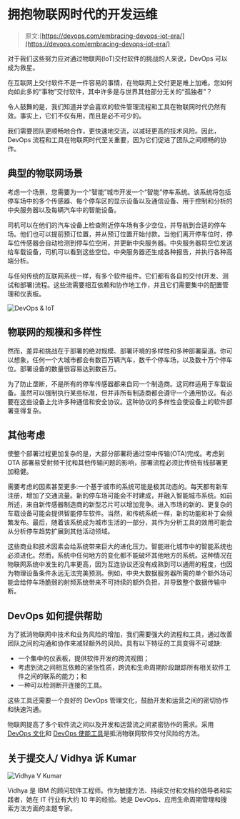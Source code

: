# 拥抱物联网时代的开发运维

> 原文:[https://devops.com/embracing-devops-iot-era/](https://devops.com/embracing-devops-iot-era/)

对于我们这些努力应对通过物联网(IoT)交付软件的挑战的人来说，DevOps 可以成为救星。

在互联网上交付软件不是一件容易的事情，在物联网上交付更是难上加难。您如何向如此多的“事物”交付软件，其中许多是与世界其他部分无关的“孤独者”？

令人鼓舞的是，我们知道并学会喜欢的软件管理流程和工具在物联网时代仍然有效。事实上，它们不仅有用，而且是必不可少的。

我们需要团队更顺畅地合作，更快速地交流，以减轻更高的技术风险。因此，DevOps 流程和工具在物联网时代至关重要，因为它们促进了团队之间顺畅的协作。

## 典型的物联网场景

考虑一个场景，您需要为一个“智能”城市开发一个“智能”停车系统。该系统将包括停车场中的多个传感器、每个停车区的显示设备以及通信设备、用于控制和分析的中央服务器以及每辆汽车中的智能设备。

司机可以在他们的汽车设备上检查附近停车场有多少空位，并导航到合适的停车场。他们也可以提前预订位置，并从预订位置开始付款。当他们离开停车位时，停车位传感器会自动检测到停车位空闲，并更新中央服务器。中央服务器将空位发送给车载设备，司机可以看到这些空位。中央服务器还生成各种报告，并执行各种高端分析。

与任何传统的互联网系统一样，有多个软件组件。它们都有各自的交付(开发、测试和部署)流程。这些流需要相互依赖和协作地工作，并且它们需要集中的配置管理和仪表板。

![DevOps & IoT](../Images/aeab841bdf503878cfcb6d4ae56f73ce.png)

## 物联网的规模和多样性

然而，差异和挑战在于部署的绝对规模、部署环境的多样性和多种部署渠道。你可以想象，任何一个大城市都会有数百万辆汽车，数千个停车场，以及数十万个停车位。部署设备的数量很容易达到数百万。

为了防止垄断，不是所有的停车传感器都来自同一个制造商。这同样适用于车载设备。虽然可以强制执行某些标准，但并非所有制造商都会遵守一个通用协议。有必要在这些设备上允许多种通信和安全协议。这种协议的多样性会使设备上的软件部署变得复杂。

## 其他考虑

使整个部署过程更加复杂的是，大部分部署将通过空中传输(OTA)完成。考虑到 OTA 部署易受射频干扰和其他传输问题的影响，部署流程必须比传统有线部署更加稳健。

需要考虑的因素甚至更多:一个基于城市的系统可能是极其动态的。每天都有新车注册，增加了交通流量。新的停车场可能会不时建成，并融入智能城市系统。如前所述，来自新传感器制造商的新型芯片可以增加竞争。进入市场的新的、更复杂的车载设备可能会提供智能停车软件。当然，和传统系统一样，新的功能和补丁会频繁发布。最后，随着该系统成为城市生活的一部分，其作为分析工具的效用可能会从分析停车趋势扩展到其他活动领域。

这些商业和技术因素会给系统带来巨大的进化压力。智能进化城市中的智能系统也必须进化。然而，系统中任何地方的变化都不能破坏其他地方的系统。这种情况在物联网系统中发生的几率更高，因为互连协议还没有成熟到可以通用的程度，也因为物理设备条件永远无法完美预测。例如，中央大数据服务器所需的单个额外场可能会给停车场脆弱的射频系统带来不可持续的额外负担，并导致整个数据传输中断。

## DevOps 如何提供帮助

为了抵消物联网中技术和业务风险的增加，我们需要强大的流程和工具，通过改善团队之间的沟通和协作来减轻额外的风险。具有以下特征的工具变得不可或缺:

*   一个集中的仪表板，提供软件开发的跨流视图；
*   考虑到流之间相互依赖的紧张性质，跨流和生命周期阶段跟踪所有相关软件工件之间的联系的能力；和
*   一种可以检测断开连接的工具。

这些工具还需要一个良好的 DevOps 管理文化，鼓励开发和运营之间的密切协作和快速沟通。

物联网提高了多个软件流之间以及开发和运营流之间紧密协作的需求。采用 [DevOps 文化](https://www.ibm.com/developerworks/community/blogs/c914709e-8097-4537-92ef-8982fc416138/entry/the_devops_culture?lang=en)和 [DevOps 使能工具](https://www.ibm.com/developerworks/community/blogs/c914709e-8097-4537-92ef-8982fc416138/entry/devops_tools_and_processes?lang=en)是抵消物联网软件交付风险的方法。

## 关于提交人/ Vidhya 诉 Kumar

![Vidhya V Kumar](../Images/b901d7bf5ef225a74d1042629a36092d.png)

Vidhya 是 IBM 的顾问软件工程师。作为敏捷方法、持续交付和文档的倡导者和实践者，她在 IT 行业有大约 10 年的经验。她是 DevOps、应用生命周期管理和搜索方法方面的主题专家。